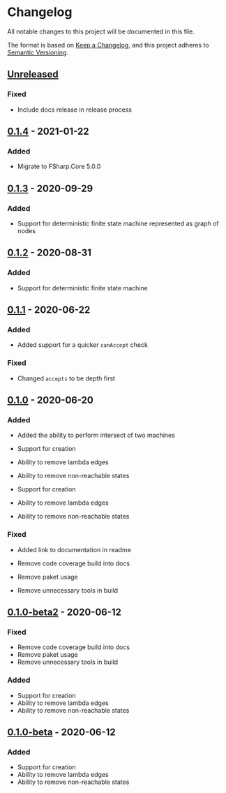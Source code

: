 # Changelog

All notable changes to this project will be documented in this file.

The format is based on [Keep a Changelog](https://keepachangelog.com/en/1.0.0/),
and this project adheres to [Semantic Versioning](https://semver.org/spec/v2.0.0.html).

## [Unreleased]
### Fixed
- Include docs release in release process

## [0.1.4] - 2021-01-22

### Added
- Migrate to FSharp.Core 5.0.0

## [0.1.3] - 2020-09-29

### Added
- Support for deterministic finite state machine represented as graph of nodes

## [0.1.2] - 2020-08-31

### Added
- Support for deterministic finite state machine

## [0.1.1] - 2020-06-22

### Added
- Added support for a quicker `canAccept` check

### Fixed
- Changed `accepts` to be depth first

## [0.1.0] - 2020-06-20

### Added
- Added the ability to perform intersect of two machines

- Support for creation
- Ability to remove lambda edges
- Ability to remove non-reachable states
- Support for creation
- Ability to remove lambda edges
- Ability to remove non-reachable states

### Fixed
- Added link to documentation in readme

- Remove code coverage build into docs
- Remove paket usage
- Remove unnecessary tools in build

## [0.1.0-beta2] - 2020-06-12

### Fixed
- Remove code coverage build into docs
- Remove paket usage
- Remove unnecessary tools in build

### Added
- Support for creation
- Ability to remove lambda edges
- Ability to remove non-reachable states

## [0.1.0-beta] - 2020-06-12

### Added
- Support for creation
- Ability to remove lambda edges
- Ability to remove non-reachable states

[Unreleased]: https://github.com/mchaloupka/Slp.Fsm/compare/v0.1.4...HEAD
[0.1.4]: https://github.com/mchaloupka/Slp.Fsm/compare/v0.1.3...v0.1.4
[0.1.3]: https://github.com/mchaloupka/Slp.Fsm/compare/v0.1.2...v0.1.3
[0.1.2]: https://github.com/mchaloupka/Slp.Fsm/compare/v0.1.1...v0.1.2
[0.1.1]: https://github.com/mchaloupka/Slp.Fsm/compare/v0.1.0...v0.1.1
[0.1.0]: https://github.com/mchaloupka/Slp.Fsm/releases/tag/v0.1.0
[0.1.0-beta2]: https://github.com/mchaloupka/Slp.Fsm/releases/tag/v0.1.0-beta2
[0.1.0-beta]: https://github.com/mchaloupka/Slp.Fsm/releases/tag/v0.1.0-beta
